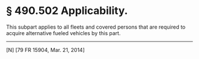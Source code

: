 # § 490.502   Applicability.

This subpart applies to all fleets and covered persons that are required to acquire alternative fueled vehicles by this part.



---

[N] [79 FR 15904, Mar. 21, 2014]




